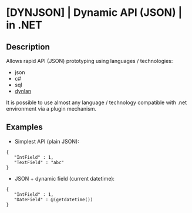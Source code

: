 # [DYNJSON] | Dynamic API (JSON) | in .NET

## Description
Allows rapid API (JSON) prototyping using languages / technologies:
 + json
 + c#
 + sql
 + [dynlan](https://github.com/b-y-t-e/DynLan)

It is possible to use almost any language / technology compatible with .net environment via a plugin mechanism.

## Examples
 + Simplest API (plain JSON):
```
{
   "IntField" : 1,
   "TextField" : "abc"
}
```

 + JSON + dynamic field (current datetime):
```
{
   "IntField" : 1,
   "DateField" : @(getdatetime())
}
```
